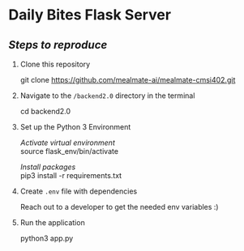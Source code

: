 # Daily Bites Flask Server

## _Steps to reproduce_

1. Clone this repository

   git clone https://github.com/mealmate-ai/mealmate-cmsi402.git

2. Navigate to the `/backend2.0` directory in the terminal

   cd backend2.0

3. Set up the Python 3 Environment

   _Activate virtual environment_  
   source flask_env/bin/activate

   _Install packages_  
   pip3 install -r requirements.txt

4. Create `.env` file with dependencies

   Reach out to a developer to get the needed env variables :)

5. Run the application

   python3 app.py
